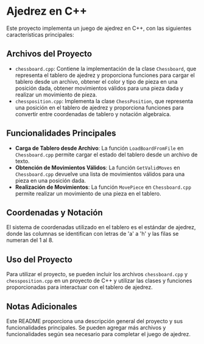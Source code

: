 # Ajedrez en C++

Este proyecto implementa un juego de ajedrez en C++, con las siguientes características principales:

## Archivos del Proyecto

- `chessboard.cpp`: Contiene la implementación de la clase `Chessboard`, que representa el tablero de ajedrez y proporciona funciones para cargar el tablero desde un archivo, obtener el color y tipo de pieza en una posición dada, obtener movimientos válidos para una pieza dada y realizar un movimiento de pieza.
- `chessposition.cpp`: Implementa la clase `ChessPosition`, que representa una posición en el tablero de ajedrez y proporciona funciones para convertir entre coordenadas de tablero y notación algebraica.

## Funcionalidades Principales

- **Carga de Tablero desde Archivo**: La función `LoadBoardFromFile` en `Chessboard.cpp` permite cargar el estado del tablero desde un archivo de texto.
- **Obtención de Movimientos Válidos**: La función `GetValidMoves` en `Chessboard.cpp` devuelve una lista de movimientos válidos para una pieza en una posición dada.
- **Realización de Movimientos**: La función `MovePiece` en `Chessboard.cpp` permite realizar un movimiento de una pieza en el tablero.

## Coordenadas y Notación

El sistema de coordenadas utilizado en el tablero es el estándar de ajedrez, donde las columnas se identifican con letras de 'a' a 'h' y las filas se numeran del 1 al 8.

## Uso del Proyecto

Para utilizar el proyecto, se pueden incluir los archivos `chessboard.cpp` y `chessposition.cpp` en un proyecto de C++ y utilizar las clases y funciones proporcionadas para interactuar con el tablero de ajedrez.

## Notas Adicionales

Este README proporciona una descripción general del proyecto y sus funcionalidades principales. Se pueden agregar más archivos y funcionalidades según sea necesario para completar el juego de ajedrez.

